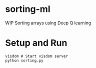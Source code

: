 # sorting-ml

WIP Sorting arrays using Deep Q learning

# Setup and Run
    
	visdom # Start visdom server
	python sorting.py